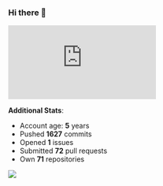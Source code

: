 ### Hi there 👋

![Bob's github activity graph](https://d3eqgu1c877dat.cloudfront.net/graph-stats.xml)

**Additional Stats**:
- Account age: **5** years
- Pushed **1627** commits
- Opened **1** issues
- Submitted **72** pull requests
- Own **71** repositories

![](https://komarev.com/ghpvc/?username=BobTheSoftwareDeveloper)
